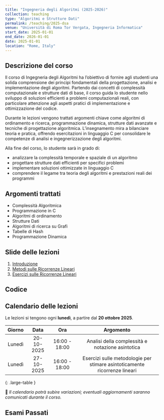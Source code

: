 ```yaml
---
title: "Ingegneria degli Algoritmi (2025-2026)"
collection: teaching
type: "Algoritmi e Strutture Dati"
permalink: /teaching/2025-dsa
venue: "Università di Roma Tor Vergata, Ingegneria Informatica"
start_date: 2025-01-01
end_date: 2026-01-01
date: 2025-01-01
location: "Rome, Italy"
---
```

## Descrizione del corso
Il corso di Ingegneria degli Algoritmi ha l’obiettivo di fornire agli studenti una solida comprensione dei principi fondamentali della progettazione, analisi e implementazione degli algoritmi. Partendo dai concetti di complessità computazionale e strutture dati di base, il corso guida lo studente nello sviluppo di soluzioni efficienti a problemi computazionali reali, con particolare attenzione agli aspetti pratici di implementazione e ottimizzazione del codice.

Durante le lezioni vengono trattati argomenti chiave come algoritmi di ordinamento e ricerca, programmazione dinamica, strutture dati avanzate e tecniche di progettazione algoritmica. L’insegnamento mira a bilanciare teoria e pratica, offrendo esercitazioni in linguaggio C per consolidare le competenze di analisi e ingegnerizzazione degli algoritmi.

Alla fine del corso, lo studente sarà in grado di:
- analizzare la complessità temporale e spaziale di un algoritmo
- progettare strutture dati efficienti per specifici problemi
- implementare soluzioni ottimizzate in linguaggio C
- comprendere il legame tra teoria degli algoritmi e prestazioni reali dei programmi


## Argomenti trattati
- Complessità Algoritmica  
- Programmazione in C
- Algoritmi di ordinamento
- Strutture Dati
- Algoritmi di ricerca su Grafi
- Tabelle di Hash
- Programmazione Dinamica

## Slide delle lezioni
1. [Introduzione](../files/dsa2025/1.Introduzione.pdf)
2. [Metodi sulle Ricorrenze Lineari](../files/dsa2025/2.Metodi_Ricorrenze_Lineari.pdf)
3. [Esercizi sulle Ricorrenze Lineari](../files/dsa2025/3.Esercizi_Ricorremze_Lineari.pdf) 

## Codice

## Calendario delle lezioni

Le lezioni si tengono ogni **lunedì**, a partire dal **20 ottobre 2025**.

| **Giorno** | **Data**          | **Ora** | **Argomento** |
|:------:|:------------------:|:-----:|:--------------:|
| Lunedì | 20-10-2025 | 16:00 - 18:00 | Analisi della complessità e notazione asintotica |
| Lunedì | 27-10-2025 | 16:00 - 18:00 | Esercizi sulle metodologie per stimare asintoticamente ricorrenze lineari |
{: .large-table }


📅 *Il calendario potrà subire variazioni; eventuali aggiornamenti saranno comunicati durante il corso.*

## Esami Passati
